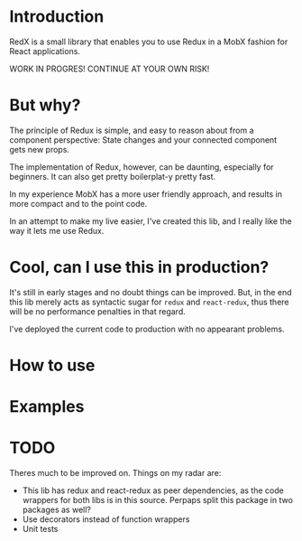 # Introduction 
RedX is a small library that enables you to use Redux in a MobX fashion for React applications.

WORK IN PROGRES! CONTINUE AT YOUR OWN RISK!

# But why?
The principle of Redux is simple, and easy to reason about from a component perspective: State changes and your connected component gets new props.

The implementation of Redux, however, can be daunting, especially for beginners. It can also get pretty boilerplat-y pretty fast.

In my experience MobX has a more user friendly approach, and results in more compact and to the point code.

In an attempt to make my live easier, I've created this lib, and I really like the way it lets me use Redux.

# Cool, can I use this in production?

It's still in early stages and no doubt things can be improved. But, in the end this lib merely acts as syntactic sugar for `redux` and `react-redux`, thus there will be no performance penalties in that regard.

I've deployed the current code to production with no appearant problems.

# How to use

# Examples

# TODO

Theres much to be improved on. Things on my radar are:
* This lib has redux and react-redux as peer dependencies, as the code wrappers for both libs is in this source. Perpaps split this package in two packages as well?
* Use decorators instead of function wrappers
* Unit tests
